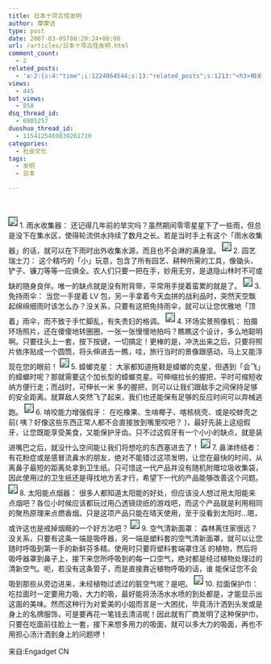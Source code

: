 ```yaml
---
title: 日本十项古怪发明
author: 摩摩诘
type: post
date: 2007-03-05T08:29:24+00:00
url: /articles/日本十项古怪发明.html
comment_count:
  - 2
related_posts:
  - 'a:2:{s:4:"time";i:1224864544;s:13:"related_posts";s:1213:"<h3>相关日志</h3><ul class="related_post"><li><a href="http://www.digglife.cn/articles/funny-coincidence-japan.html" title="照片中有趣的巧合之日本篇">照片中有趣的巧合之日本篇</a></li><li><a href="http://www.digglife.cn/articles/horikitamaki.html" title="堀北真希出演「雷顿教授与恶魔之箱」配音">堀北真希出演「雷顿教授与恶魔之箱」配音</a></li><li><a href="http://www.digglife.cn/articles/blogbrilliant-dream.html" title="据传世界第一博客">据传世界第一博客</a></li><li><a href="http://www.digglife.cn/articles/sanspo.html" title="日本网站之サンスポ(sanspo)">日本网站之サンスポ(sanspo)</a></li><li><a href="http://www.digglife.cn/articles/carton.html" title="疼痛新闻:痛いニュース">疼痛新闻:痛いニュース</a></li><li><a href="http://www.digglife.cn/articles/japans-gigazine.html" title="日本的煎蛋&#8211;Gigazine">日本的煎蛋&#8211;Gigazine</a></li><li><a href="http://www.digglife.cn/articles/animetion-character-become-councillor.html" title="恶搞:动漫人物泉こなた荣登日本参议院议员候选">恶搞:动漫人物泉こなた荣登日本参议院议员候选</a></li></ul>";}'
views:
  - 445
bot_views:
  - 858
dsq_thread_id:
  - 6905257
duoshuo_thread_id:
  - 1154125469839261710
categories:
  - 社会文化
tags:
  - 发明
  - 日本

---
```

&nbsp; 

<img src="https://www.digglife.net/qiniu/20/image/a2d868b8059a4534c2e89d522618c82d.jpg" vspace="4" border="1" />  
1. 雨水收集器：  
还记得几年前的旱灾吗？虽然期间零零星星下了一些雨，但总是没下在集水区，使得轮流供水持续了数月之长。若是当时手上有这个「雨水收集器」的话，就可以在下雨时出外收集水源，而且也不会淋的满身湿。 

<img src="https://www.digglife.net/qiniu/20/image/9c2e163854649dec915ebe7b7f6195ec.jpg" vspace="4" border="1" />  
2. 园艺瑞士刀：  
这个精巧的「小」玩意，包含了所有园艺、耕种所需的工具，像锄头、铲子、镰刀等等一应俱全。农人们只要一把在手，妙用无穷，是退隐山林时不可或缺的随身良伴。唯一的缺点就是没有附背带，平常用手提着蛮累的就是了。  
<img src="https://www.digglife.net/qiniu/20/image/23f70d247e2270a964f765e5d5e7c773.jpg" vspace="4" border="1" />  
3. 免持雨伞：  
当您一手提着 LV 包，另一手拿着今天血拼的战利品时，突然天空飘起绵绵细雨时该怎么办？没关系，只要有这把免持雨伞，就可以让您优雅地「顶着」雨伞，而不致于手忙脚乱，有失贵妇的格调。  
<img src="https://www.digglife.net/qiniu/20/image/7a3f1058f7ea2875ce76cc07dc9cf643.jpg" vspace="4" border="1" />  
4. 环场实景照像机：  
拍摄环场照片，还在傻傻地转圈圈，一张一张慢慢地拍吗？瞧瞧这个设计，多么地聪明啊。只要往头上一套，按下按键，一切搞定！更棒的是，冲洗出来之后，只要将照片依序贴成一个圆筒，将头伸进去一瞧，哇，旅行当时的景像跟感动，马上又能浮现在您的眼前！  
<img src="https://www.digglife.net/qiniu/20/image/a2d4f1985e053ac22a7c35362c487047.jpg" vspace="4" border="1" />  
5. 蟑螂克星：  
大家都知道拖鞋是蟑螂的克星，但遇到「会飞」的蟑螂时呢？那就需要这个加长型的蟑螂克星。可伸缩拉长的握把，平时可缩短收纳方便行走；而战时，可伸长一米 多的握把，则可以让我们跟敌手之间保持足够的安全距离。就算敌人突然飞了起来，我们也还能保有足够的反应时间可以弃械逃跑。  
<img src="https://www.digglife.net/qiniu/20/image/d833f5699062f1a57d84df86688d223a.jpg" vspace="4" border="1" />  
6. 啃咬能力增强假牙：  
在吃橡果、生啃椰子、喀核桃壳、或是咬蚌壳之前( 咦？好像这些东西正常人都不会直接放到嘴里咬吧？ )，最好先装上这组假牙，让您既能享受美食，又能保护牙齿。只不过这假牙有一个小小的缺点，就是装进嘴巴之后，就没什么空间能让我们将想吃的东西塞进去了！  
<img src="https://www.digglife.net/qiniu/20/image/0bc6e7035f6b78fb1b35edb0e4b0a945.jpg" vspace="4" border="1" />  
7. 鼻涕终结者：  
有花粉症或是感冒流鼻水的朋友，绝对不能错过这项发明，让您在最快的时间，从离鼻子最短的距离处拿到卫生纸。只可惜这一代产品并没有随机附赠垃圾收集袋，因此使用过的卫生纸还是得找地方丢才行，希望下一代的产品能够改善这个问题。  
<img src="https://www.digglife.net/qiniu/20/image/899acf4cedd0a6fc40a64700f40d3cb3.jpg" vspace="4" border="1" />  
8. 太阳能点烟器：  
很多人都知道太阳能的好处，但应该没人想过用太阳能来点烟吧？各位小时候应该都玩过用凸透镜烧纸的游戏吧，而这个产品就是利用相同的聚热原理来点燃香烟。只是这项产品只能在晴天使用，至于没看到太阳时&#8230;嗯，或许这也是戒掉烟瘾的一个好方法吧？  
<img src="https://www.digglife.net/qiniu/20/image/9e3c4de79992b1cfc86d22d2391971fe.jpg" vspace="4" border="1" />  
9. 空气清新面罩：  
森林离住家很远？没关系，只要有这条一端是吸呼器，另一端是塑料套的空气清新面罩，就可以让您随时呼吸到第一手的新鲜芬多精。使用时只要将塑料套端罩住活 的植物，然后将吸呼器罩到鼻子上，接下来您所呼吸到的每一口空气，绝对都是经过植物处理过的清新空气。呃，若没有这条管子，而是直接靠近植物呼吸的话，谁 能保证您不会吸到那些从旁边进来，未经植物过滤过的脏空气呢？是吧。  
<img src="https://www.digglife.net/qiniu/20/image/dbb0990a8ae137bece44cad3c42f6de7.jpg" vspace="4" border="1" />  
10. 拉面保护巾：  
吃拉面时一定要用力吸，大力的吸，最好能将汤汤水水喷的到处都是，才能显示出这面的美味。然而这种行为对爱美的小姐而言是一大困扰，毕竟汤汁洒到头发或是 身上的名牌服饰，可是要再花一笔钱去清洁呢！因此就有厂商发明了这种保护巾，只要在吃面前往脸上一套，接下来想多用力的吸面，就可以多大力的吸面，再也不 用担心汤汁洒到身上的问题啰！ 

来自:Engadget CN
